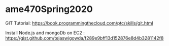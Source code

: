 # ame470Spring2020


GIT Tutorial: https://book.programmingthecloud.com/ptc/skills/git.html


Install Node.js and mongoDb on EC2 : https://gist.github.com/tejaswigowda/f289e9bff13d152876e8d4b3281142f8
